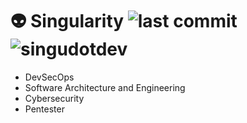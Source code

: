 # 👽 Singularity ![last commit](https://img.shields.io/github/last-commit/singudotdev/singudotdev.github.io) <img src="https://img.shields.io/badge/Singu-DEV-green" alt="singudotdev" />

- DevSecOps
- Software Architecture and Engineering
- Cybersecurity
- Pentester
